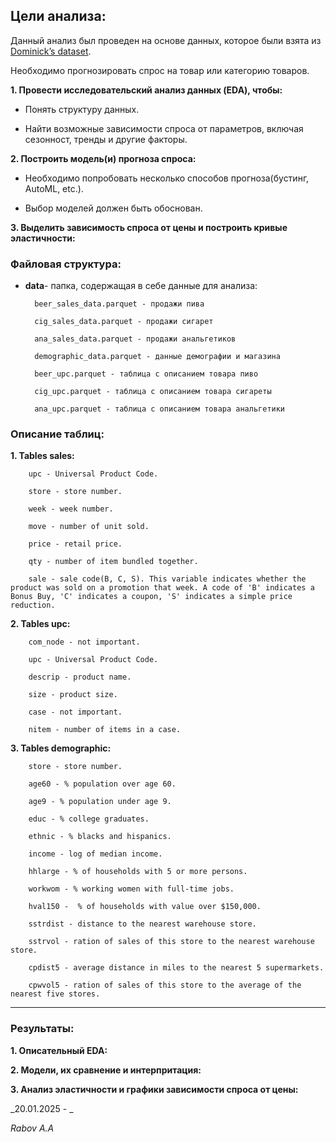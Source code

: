 ## Цели анализа:

Данный анализ был проведен на основе данных, которое были взята из [Dominick’s dataset](https://www.chicagobooth.edu/research/kilts/research-data/dominicks).

Необходимо прогнозировать спрос на товар или категорию товаров.

**1. Провести исследовательский анализ данных (EDA), чтобы:**

* Понять структуру данных.

* Найти возможные зависимости спроса от параметров, включая сезонност, тренды и другие факторы.

**2. Построить модель(и) прогноза спроса:**

* Необходимо попробовать несколько способов прогноза(бустинг, AutoML,  etc.).

* Выбор моделей должен быть обоснован.

**3. Выделить зависимость спроса от цены и построить кривые эластичности:**

### Файловая структура:

* **data**- папка, содержащая в себе данные для анализа:

        beer_sales_data.parquet - продажи пива

        cig_sales_data.parquet - продажи сигарет

        ana_sales_data.parquet - продажи анальгетиков

        demographic_data.parquet - данные демографии и магазина

        beer_upc.parquet - таблица с описанием товара пиво 

        cig_upc.parquet - таблица с описанием товара сигареты

        ana_upc.parquet - таблица с описанием товара анальгетики

### Описание таблиц:        

**1. Tables sales:** 

        upc - Universal Product Code.

        store - store number.

        week - week number.

        move - number of unit sold.

        price - retail price.

        qty - number of item bundled together.

        sale - sale code(B, C, S). This variable indicates whether the product was sold on a promotion that week. A code of 'B' indicates a Bonus Buy, 'C' indicates a coupon, 'S' indicates a simple price reduction.

**2. Tables upc:**

        com_node - not important. 

        upc - Universal Product Code.

        descrip - product name.

        size - product size.

        case - not important.

        nitem - number of items in a case.

**3. Tables demographic:**

        store - store number.

        age60 - % population over age 60.

        age9 - % population under age 9.

        educ - % college graduates.

        ethnic - % blacks and hispanics.

        income - log of median income.

        hhlarge - % of households with 5 or more persons.

        workwom - % working women with full-time jobs.

        hval150 -  % of households with value over $150,000.

        sstrdist - distance to the nearest warehouse store.

        sstrvol - ration of sales of this store to the nearest warehouse store.

        cpdist5 - average distance in miles to the nearest 5 supermarkets.

        cpwvol5 - ration of sales of this store to the average of the nearest five stores.        

___

### Результаты:

**1. Описательный EDA:**

**2. Модели, их сравнение и интерпритация:**

**3. Анализ эластичности и графики зависимости спроса от цены:**

_20.01.2025 - _

_Rabov A.A_